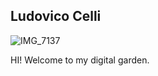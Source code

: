 ## **Ludovico Celli**

![IMG_7137](https://github.com/user-attachments/assets/f4cf3e2e-8b87-4ef1-852a-a90f054ff96d)


HI! Welcome to my digital garden.
